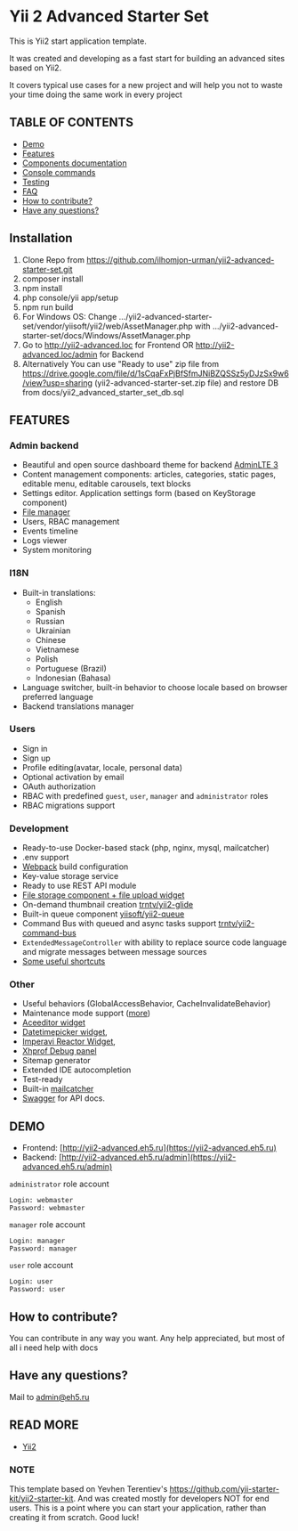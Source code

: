 # Yii 2 Advanced Starter Set

This is Yii2 start application template.

It was created and developing as a fast start for building an advanced sites based on Yii2.

It covers typical use cases for a new project and will help you not to waste your time doing the same work in every project

## TABLE OF CONTENTS
- [Demo](#demo)
- [Features](#features)
- [Components documentation](docs/components.md)
- [Console commands](docs/console.md)
- [Testing](docs/testing.md)
- [FAQ](docs/faq.md)
- [How to contribute?](#how-to-contribute)
- [Have any questions?](#have-any-questions)

## Installation
1. Clone Repo from https://github.com/ilhomjon-urman/yii2-advanced-starter-set.git
2. composer install 
3. npm install
4. php console/yii app/setup
5. npm run build
6. For Windows OS: Change .../yii2-advanced-starter-set/vendor/yiisoft/yii2/web/AssetManager.php with .../yii2-advanced-starter-set/docs/Windows/AssetManager.php 
7. Go to http://yii2-advanced.loc for Frontend OR http://yii2-advanced.loc/admin for Backend
8. Alternatively You can use "Ready to use" zip file from https://drive.google.com/file/d/1sCqaFxPjBfSfmJNiBZQSSz5yDJzSx9w6/view?usp=sharing (yii2-advanced-starter-set.zip file)  and restore DB from docs/yii2_advanced_starter_set_db.sql

## FEATURES
### Admin backend
- Beautiful and open source dashboard theme for backend [AdminLTE 3](https://adminlte.io/themes/v3/)
- Content management components: articles, categories, static pages, editable menu, editable carousels, text blocks
- Settings editor. Application settings form (based on KeyStorage component)
- [File manager](https://github.com/MihailDev/yii2-elfinder)
- Users, RBAC management
- Events timeline
- Logs viewer
- System monitoring

### I18N
- Built-in translations:
    - English
    - Spanish
    - Russian
    - Ukrainian
    - Chinese
    - Vietnamese
    - Polish
    - Portuguese (Brazil)
    - Indonesian (Bahasa)
- Language switcher, built-in behavior to choose locale based on browser preferred language
- Backend translations manager

### Users
- Sign in
- Sign up
- Profile editing(avatar, locale, personal data)
- Optional activation by email
- OAuth authorization
- RBAC with predefined `guest`, `user`, `manager` and `administrator` roles
- RBAC migrations support

### Development
- Ready-to-use Docker-based stack (php, nginx, mysql, mailcatcher)
- .env support
- [Webpack](https://webpack.js.org/) build configuration
- Key-value storage service
- Ready to use REST API module
- [File storage component + file upload widget](https://github.com/trntv/yii2-file-kit)
- On-demand thumbnail creation [trntv/yii2-glide](https://github.com/trntv/yii2-glide)
- Built-in queue component [yiisoft/yii2-queue](https://github.com/yiisoft/yii2-queue)
- Command Bus with queued and async tasks support [trntv/yii2-command-bus](https://github.com/trntv/yii2-command-bus)
- `ExtendedMessageController` with ability to replace source code language and migrate messages between message sources
- [Some useful shortcuts](https://github.com/ilhomjon-urman/yii2-advanced-starter-set/master/common/helpers.php)

### Other
- Useful behaviors (GlobalAccessBehavior, CacheInvalidateBehavior)
- Maintenance mode support ([more](#maintenance-mode))
- [Aceeditor widget](https://github.com/trntv/yii2-aceeditor)
- [Datetimepicker widget](https://github.com/trntv/yii2-bootstrap-datetimepicker),
- [Imperavi Reactor Widget](https://github.com/asofter/yii2-imperavi-redactor),
- [Xhprof Debug panel](https://github.com/trntv/yii2-debug-xhprof)
- Sitemap generator
- Extended IDE autocompletion
- Test-ready
- Built-in [mailcatcher](http://mailcatcher.me/)
- [Swagger](https://swagger.io/) for API docs.

## DEMO
- Frontend: [http://yii2-advanced.eh5.ru](https://yii2-advanced.eh5.ru)
- Backend: [http://yii2-advanced.eh5.ru/admin](https://yii2-advanced.eh5.ru/admin)

`administrator` role account
```
Login: webmaster
Password: webmaster
```

`manager` role account
```
Login: manager
Password: manager
```

`user` role account
```
Login: user
Password: user
```

## How to contribute?
You can contribute in any way you want. Any help appreciated, but most of all i need help with docs

## Have any questions?
Mail to [admin@eh5.ru](mailto:admin@eh5.ru)

## READ MORE
- [Yii2](https://github.com/yiisoft/yii2/tree/master/docs)


### NOTE
This template based on Yevhen Terentiev's https://github.com/yii-starter-kit/yii2-starter-kit. 
And was created mostly for developers NOT for end users.
This is a point where you can start your application, rather than creating it from scratch.
Good luck! 


